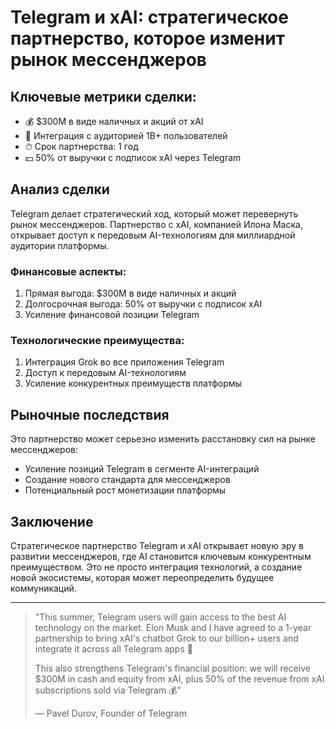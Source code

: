# Telegram и xAI: стратегическое партнерство, которое изменит рынок мессенджеров

## Ключевые метрики сделки:
- 💰 $300M в виде наличных и акций от xAI
- 📱 Интеграция с аудиторией 1B+ пользователей
- ⏱ Срок партнерства: 1 год
- 💵 50% от выручки с подписок xAI через Telegram

## Анализ сделки

Telegram делает стратегический ход, который может перевернуть рынок мессенджеров. Партнерство с xAI, компанией Илона Маска, открывает доступ к передовым AI-технологиям для миллиардной аудитории платформы.

### Финансовые аспекты:
1. Прямая выгода: $300M в виде наличных и акций
2. Долгосрочная выгода: 50% от выручки с подписок xAI
3. Усиление финансовой позиции Telegram

### Технологические преимущества:
1. Интеграция Grok во все приложения Telegram
2. Доступ к передовым AI-технологиям
3. Усиление конкурентных преимуществ платформы

## Рыночные последствия

Это партнерство может серьезно изменить расстановку сил на рынке мессенджеров:
- Усиление позиций Telegram в сегменте AI-интеграций
- Создание нового стандарта для мессенджеров
- Потенциальный рост монетизации платформы

## Заключение

Стратегическое партнерство Telegram и xAI открывает новую эру в развитии мессенджеров, где AI становится ключевым конкурентным преимуществом. Это не просто интеграция технологий, а создание новой экосистемы, которая может переопределить будущее коммуникаций.

---

> "This summer, Telegram users will gain access to the best AI technology on the market. Elon Musk and I have agreed to a 1-year partnership to bring xAI's chatbot Grok to our billion+ users and integrate it across all Telegram apps 🤝
> 
> This also strengthens Telegram's financial position: we will receive $300M in cash and equity from xAI, plus 50% of the revenue from xAI subscriptions sold via Telegram 💰"
> 
> — Pavel Durov, Founder of Telegram 